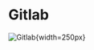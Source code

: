 # Gitlab

![Gitlab](https://logos-marques.com/wp-content/uploads/2023/09/Gitlab-logo.png){width=250px}
